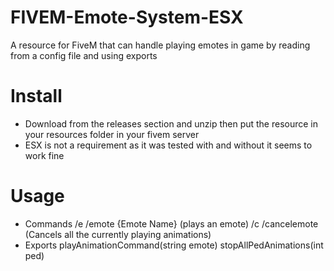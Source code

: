 # FIVEM-Emote-System-ESX
A resource for FiveM that can handle playing emotes in game by reading from a config file and using exports

# Install
- Download from the releases section and unzip then put the resource in your resources folder in your fivem server
- ESX is not a requirement as it was tested with and without it seems to work fine

# Usage
- Commands /e /emote {Emote Name} (plays an emote) /c /cancelemote (Cancels all the currently playing animations)
- Exports playAnimationCommand(string emote) stopAllPedAnimations(int ped)
